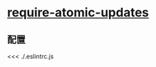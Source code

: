 # [require-atomic-updates](https://eslint.org/docs/rules/require-atomic-updates)

## 配置

<<< ./.eslintrc.js
